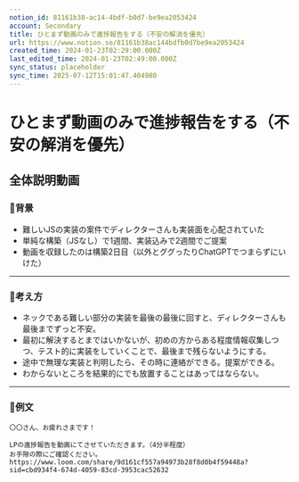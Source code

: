 ```yaml
---
notion_id: 81161b38-ac14-4bdf-b0d7-be9ea2053424
account: Secondary
title: ひとまず動画のみで進捗報告をする（不安の解消を優先）
url: https://www.notion.so/81161b38ac144bdfb0d7be9ea2053424
created_time: 2024-01-23T02:29:00.000Z
last_edited_time: 2024-01-23T02:49:00.000Z
sync_status: placeholder
sync_time: 2025-07-12T15:01:47.404980
---
```

# ひとまず動画のみで進捗報告をする（不安の解消を優先）

全体説明動画
---
### 🔹背景
- 難しいJSの実装の案件でディレクターさんも実装面を心配されていた
- 単純な構築（JSなし）で1週間、実装込みで2週間でご提案
- 動画を収録したのは構築2日目（以外とググったりChatGPTでつまらずにいけた）
---
### 🔹考え方
- ネックである難しい部分の実装を最後の最後に回すと、ディレクターさんも最後までずっと不安。
- 最初に解決するとまではいかないが、初めの方からある程度情報収集しつつ、テスト的に実装をしていくことで、最後まで残らないようにする。
- 途中で無理な実装と判明したら、その時に連絡ができる。提案ができる。
- わからないところを結果的にでも放置することはあってはならない。
---
### 🔹例文
```plain text
〇〇さん、お疲れさまです！

LPの進捗報告を動画にてさせていただきます。（4分半程度）
お手隙の際にご確認ください。
https://www.loom.com/share/9d161cf557a94973b28f8d0b4f59448a?sid=cbd934f4-674d-4059-83cd-3953cac52632
```